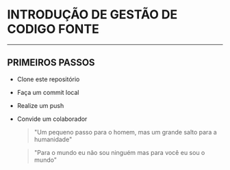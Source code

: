 # INTRODUÇÃO DE GESTÃO DE CODIGO FONTE
---
## PRIMEIROS PASSOS
- Clone este repositório
- Faça um commit local
- Realize um push
- Convide um colaborador

    > "Um pequeno passo para o homem, mas um grande salto para a humanidade"

    > "Para o mundo eu não sou ninguém mas para você eu sou o mundo"